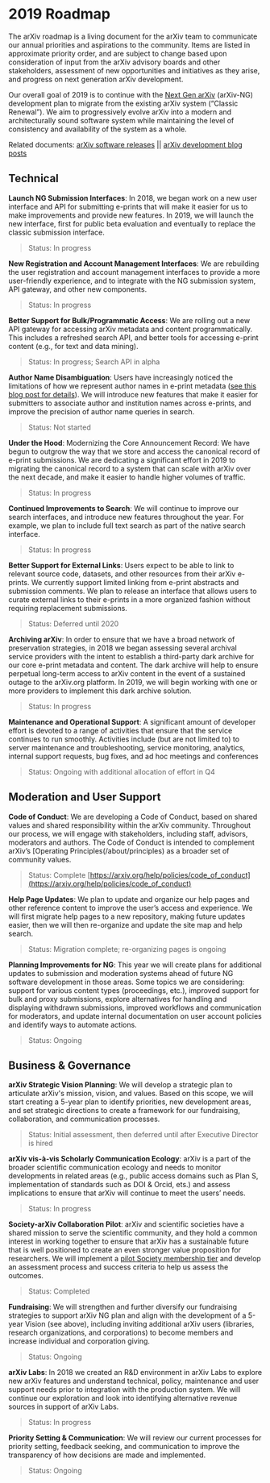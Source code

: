 # 2019 Roadmap

The arXiv roadmap is a living document for the arXiv team to communicate our annual priorities and aspirations to the community. Items are listed in approximate priority order, and are subject to change based upon consideration of input from the arXiv advisory boards and other stakeholders, assessment of new opportunities and initiatives as they arise, and progress on next generation arXiv development. 

Our overall goal of 2019 is to continue with the [Next Gen arXiv](https://confluence.cornell.edu/display/arxivpub/Next+Generation+arXiv) (arXiv-NG) development plan to migrate from the existing arXiv system (“Classic Renewal”). We aim to progressively evolve arXiv into a modern and architecturally sound software system while maintaining the level of consistency and availability of the system as a whole.  

Related documents: [arXiv software releases](https://confluence.cornell.edu/display/arxivpub/arXiv+Software+Releases) || [arXiv development blog posts](https://blogs.cornell.edu/arxiv/category/arxiv-development/)

## Technical

**Launch NG Submission Interfaces**: In 2018, we began work on a new user interface and API for submitting e-prints that will make it easier for us to make improvements and provide new features. In 2019, we will launch the new interface, first for public beta evaluation and eventually to replace the classic submission interface.

   > Status: In progress

**New Registration and Account Management Interfaces**: We are rebuilding the user registration and account management interfaces to provide a more user-friendly experience, and to integrate with the NG submission system, API gateway, and other new components.

  > Status: In progress

**Better Support for Bulk/Programmatic Access**: We are rolling out a new API gateway for accessing arXiv metadata and content programmatically. This includes a refreshed search API, and better tools for accessing e-print content (e.g., for text and data mining).

  > Status: In progress; Search API in alpha

**Author Name Disambiguation**: Users have increasingly noticed the limitations of how we represent author names in e-print metadata ([see this blog post for details](https://blogs.cornell.edu/arxiv/2018/05/04/release-search-v0-2-some-notes-on-names/)). We will introduce new features that make it easier for submitters to associate author and institution names across e-prints, and improve the precision of author name queries in search.

  > Status: Not started

**Under the Hood**: Modernizing the Core Announcement Record: We have begun to outgrow the way that we store and access the canonical record of e-print submissions. We are dedicating a significant effort in 2019 to migrating the canonical record to a system that can scale with arXiv over the next decade, and make it easier to handle higher volumes of traffic.

  > Status: In progress

**Continued Improvements to Search**: We will continue to improve our search interfaces, and introduce new features throughout the year. For example, we plan to include full text search as part of the native search interface.

  > Status: In progress

**Better Support for External Links**: Users expect to be able to link to relevant source code, datasets, and other resources from their arXiv e-prints. We currently support limited linking from e-print abstracts and submission comments. We plan to release an interface that allows users to curate external links to their e-prints in a more organized fashion without requiring replacement submissions.

  > Status: Deferred until 2020

**Archiving arXiv**: In order to ensure that we have a broad network of preservation strategies, in 2018 we began assessing several archival service providers with the intent to establish a third-party dark archive for our core e-print metadata and content. The dark archive will help to ensure perpetual long-term access to arXiv content in the event of a sustained outage to the arXiv.org platform. In 2019, we will begin working with one or more providers to implement this dark archive solution.

  > Status: In progress

**Maintenance and Operational Support**: A significant amount of developer effort is devoted to a range of activities that ensure that the service continues to run smoothly. Activities include (but are not limited to) to server maintenance and troubleshooting, service monitoring, analytics, internal support requests, bug fixes, and ad hoc meetings and conferences

  > Status: Ongoing with additional allocation of effort in Q4

## Moderation and User Support

**Code of Conduct**: We are developing a Code of Conduct, based on shared values and shared responsibility within the arXiv community. Throughout our process, we will engage with stakeholders, including staff, advisors, moderators and authors. The Code of Conduct is intended to complement arXiv’s [Operating Principles(/about/principles) as a broader set of community values.

  > Status: Complete [https://arxiv.org/help/policies/code_of_conduct](https://arxiv.org/help/policies/code_of_conduct)

**Help Page Updates**: We plan to update and organize our help pages and other reference content to improve the user’s access and experience. We will first migrate help pages to a new repository, making future updates easier, then we will then re-organize and update the site map and help search.

  > Status: Migration complete; re-organizing pages is ongoing

**Planning Improvements for NG**: This year we will create plans for additional updates to submission and moderation systems ahead of future NG software development in those areas. Some topics we are considering: support for various content types (proceedings, etc.), improved support for bulk and proxy submissions, explore alternatives for handling and displaying withdrawn submissions, improved workflows and communication for moderators, and update internal documentation on user account policies and identify ways to automate actions.

  > Status: Ongoing

## Business & Governance

**arXiv Strategic Vision Planning**: We will develop a strategic plan to articulate arXiv's mission, vision, and values. Based on this scope, we will start creating a 5-year plan to identify priorities, new development areas, and set strategic directions to create a framework for our fundraising, collaboration, and communication processes.

  > Status: Initial assessment, then deferred until after Executive Director is hired

**arXiv vis-à-vis Scholarly Communication Ecology**: arXiv is a part of the broader scientific communication ecology and needs to monitor developments in related areas (e.g., public access domains such as Plan S, implementation of standards such as DOI & Orcid, ets.) and assess implications to ensure that arXiv will continue to meet the users’ needs.

  > Status: In progress

**Society-arXiv Collaboration Pilot**: arXiv and scientific societies have a shared mission to serve the scientific community, and they hold a common interest in working together to ensure that arXiv has a sustainable future that is well positioned to create an even stronger value proposition for researchers. We will implement a [pilot Society membership tier](https://docs.google.com/document/d/1Gc1B4si5v6tckVZiP7JeIw--PrP8BP4Ip3rJsEsKjNc/edit) and develop an assessment process and success criteria to help us assess the outcomes.

  > Status: Completed

**Fundraising**: We will strengthen and further diversify our fundraising strategies to support arXiv NG plan and align with the development of a 5-year Vision (see above), including inviting additional arXiv users (libraries, research organizations, and corporations) to become members and increase individual and corporation giving.

  > Status: Ongoing

**arXiv Labs**: In 2018 we created an R&D environment in arXiv Labs to explore new arXiv features and understand technical, policy, maintenance and user support needs prior to integration with the production system. We will continue our exploration and look into identifying alternative revenue sources in support of arXiv Labs.

  > Status: In progress

**Priority Setting & Communication**: We will review our current processes for priority setting, feedback seeking, and communication to improve the transparency of how decisions are made and implemented.

  > Status: Ongoing

